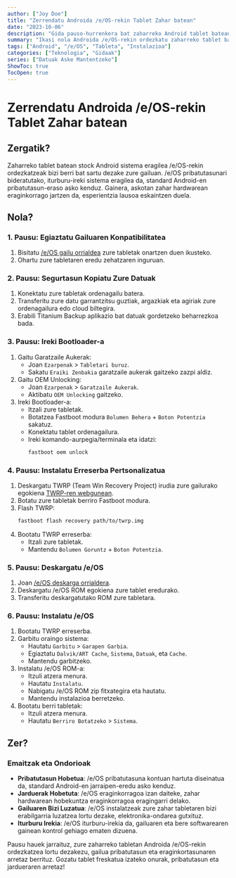 ```yaml
---
author: ["Joy Doe"]
title: "Zerrendatu Androida /e/OS-rekin Tablet Zahar batean"
date: "2023-10-06"
description: "Gida pauso-hurrenkera bat zaharreko Android tablet batean /e/OS instalatzen, zure gailuari bizi berri bat emateko."
summary: "Ikasi nola Androida /e/OS-rekin ordezkatu zaharreko tablet batean, gailuaren jarduerak eta pribatutasuna hobetzen."
tags: ["Android", "/e/OS", "Tableta", "Instalazioa"]
categories: ["Teknologia", "Gidaak"]
series: ["Datuak Aske Mantentzeko"]
ShowToc: true
TocOpen: true
---
```


# Zerrendatu Androida /e/OS-rekin Tablet Zahar batean

## Zergatik?

Zaharreko tablet batean stock Android sistema eragilea /e/OS-rekin ordezkatzeak bizi berri bat sartu dezake zure gailuan. /e/OS pribatutasunari bideratutako, iturburu-ireki sistema eragilea da, standard Android-en pribatutasun-eraso asko kenduz. Gainera, askotan zahar hardwarean eraginkorrago jartzen da, esperientzia lausoa eskaintzen duela.

## Nola?

### 1. Pausu: Egiaztatu Gailuaren Konpatibilitatea

1. Bisitatu [/e/OS gailu orrialdea](https://doc.e.foundation/devices) zure tabletak onartzen duen ikusteko.
2. Ohartu zure tabletaren eredu zehatzaren inguruan.

### 2. Pausu: Segurtasun Kopiatu Zure Datuak

1. Konektatu zure tabletak ordenagailu batera.
2. Transferitu zure datu garrantzitsu guztiak, argazkiak eta agiriak zure ordenagailura edo cloud biltegira.
3. Erabili Titanium Backup aplikazio bat datuak gordetzeko beharrezkoa bada.

### 3. Pausu: Ireki Bootloader-a

1. Gaitu Garatzaile Aukerak:
   - Joan `Ezarpenak` > `Tabletari buruz`.
   - Sakatu `Eraiki Zenbakia` garatzaile aukerak gaitzeko zazpi aldiz.
2. Gaitu OEM Unlocking:
   - Joan `Ezarpenak` > `Garatzaile Aukerak`.
   - Aktibatu `OEM Unlocking` gaitzeko.
3. Ireki Bootloader-a:
   - Itzali zure tabletak.
   - Botatzea Fastboot modura `Bolumen Behera` + `Boton Potentzia` sakatuz.
   - Konektatu tablet ordenagailura.
   - Ireki komando-aurpegia/terminala eta idatzi:
     ```sh
     fastboot oem unlock
     ```

### 4. Pausu: Instalatu Erreserba Pertsonalizatua

1. Deskargatu TWRP (Team Win Recovery Project) irudia zure gailurako egokiena [TWRP-ren webgunean](https://twrp.me/Devices/).
2. Botatu zure tabletak berriro Fastboot modura.
3. Flash TWRP:
   ```sh
   fastboot flash recovery path/to/twrp.img
   ```
4. Bootatu TWRP erreserba:
   - Itzali zure tabletak.
   - Mantendu `Bolumen Goruntz` + `Boton Potentzia`.

### 5. Pausu: Deskargatu /e/OS

1. Joan [/e/OS deskarga orrialdera](https://doc.e.foundation/devices).
2. Deskargatu /e/OS ROM egokiena zure tablet eredurako.
3. Transferitu deskargatutako ROM zure tabletara.

### 6. Pausu: Instalatu /e/OS

1. Bootatu TWRP erreserba.
2. Garbitu oraingo sistema:
   - Hautatu `Garbitu` > `Garapen Garbia`.
   - Egiaztatu `Dalvik/ART Cache`, `Sistema`, `Datuak`, eta `Cache`.
   - Mantendu garbitzeko.
3. Instalatu /e/OS ROM-a:
   - Itzuli atzera menura.
   - Hautatu `Instalatu`.
   - Nabigatu /e/OS ROM zip fitxategira eta hautatu.
   - Mantendu instalazioa berretzeko.
4. Bootatu berri tabletak:
   - Itzuli atzera menura.
   - Hautatu `Berriro Botatzeko` > `Sistema`.

## Zer?

### Emaitzak eta Ondorioak

- **Pribatutasun Hobetua**: /e/OS pribatutasuna kontuan hartuta diseinatua da, standard Android-en jarraipen-eredu asko kenduz.
- **Jarduerak Hobetuta**: /e/OS eraginkorragoa izan daiteke, zahar hardwarean hobekuntza eraginkorragoa eragingarri delako.
- **Gailuaren Bizi Luzatua**: /e/OS instalatzeak zure zahar tabletaren bizi erabilgarria luzatzea lortu dezake, elektronika-ondarea gutxituz.
- **Iturburu Irekia**: /e/OS iturburu-irekia da, gailuaren eta bere softwarearen gainean kontrol gehiago ematen dizuena.

Pausu hauek jarraituz, zure zaharreko tabletan Androida /e/OS-rekin ordezkatzea lortu dezakezu, gailua pribatutasun eta eraginkortasunaren arretaz berrituz. Gozatu tablet freskatua izateko onurak, pribatutasun eta jardueraren arretaz!